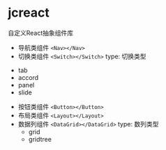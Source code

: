 # jcreact 

自定义React抽象组件库

- 导航类组件 `<Nav></Nav>`
- 切换类组件 `<Switch></Switch>`
type: 切换类型
+ tab
+ accord
+ panel
+ slide

- 按钮类组件 `<Button></Button>`
- 布局类组件 `<Layout></Layout>`
- 数据列组件 `<DataGrid></DataGrid>`
    type: 数列类型
    + grid
    + gridtree 
